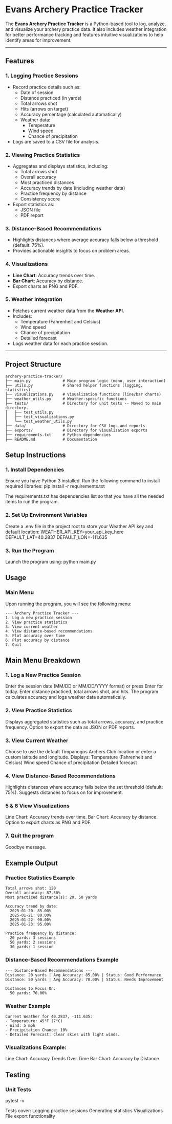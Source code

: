 # Evans Archery Practice Tracker

The **Evans Archery Practice Tracker** is a Python-based tool to log, analyze, and visualize your archery practice data. It also includes weather integration for better performance tracking and features intuitive visualizations to help identify areas for improvement.

---

## Features

### 1. Logging Practice Sessions
- Record practice details such as:
  - Date of session
  - Distance practiced (in yards)
  - Total arrows shot
  - Hits (arrows on target)
  - Accuracy percentage (calculated automatically)
  - Weather data:
    - Temperature
    - Wind speed
    - Chance of precipitation
- Logs are saved to a CSV file for analysis.

### 2. Viewing Practice Statistics
- Aggregates and displays statistics, including:
  - Total arrows shot
  - Overall accuracy
  - Most practiced distances
  - Accuracy trends by date (including weather data)
  - Practice frequency by distance
  - Consistency score
- Export statistics as:
  - JSON file
  - PDF report

### 3. Distance-Based Recommendations
- Highlights distances where average accuracy falls below a threshold (default: 75%).
- Provides actionable insights to focus on problem areas.

### 4. Visualizations
- **Line Chart**: Accuracy trends over time.
- **Bar Chart**: Accuracy by distance.
- Export charts as PNG and PDF.

### 5. Weather Integration
- Fetches current weather data from the **Weather API**.
- Includes:
  - Temperature (Fahrenheit and Celsius)
  - Wind speed
  - Chance of precipitation
  - Detailed forecast
- Logs weather data for each practice session.

---

## Project Structure

```plaintext
archery-practice-tracker/
├── main.py              # Main program logic (menu, user interaction)
├── utils.py             # Shared helper functions (logging, statistics)
├── visualizations.py    # Visualization functions (line/bar charts)
├── weather_utils.py     # Weather-specific functions
├── tests/               # Directory for unit tests -- Moved to main directory. 
│   ├── test_utils.py
│   ├── test_visualizations.py
│   └── test_weather_utils.py
├── data/                # Directory for CSV logs and reports
├── exports/             # Directory for visualization exports
├── requirements.txt     # Python dependencies
├── README.md            # Documentation
```

## Setup Instructions
### 1. Install Dependencies
Ensure you have Python 3 installed. Run the following command to install required libraries:
pip install -r requirements.txt

The requirements.txt has dependencies list so that you have all the needed items to run the program. 

### 2. Set Up Environment Variables
Create a .env file in the project root to store your Weather API key and default location:
WEATHER_API_KEY=your_api_key_here
DEFAULT_LAT=40.2837
DEFAULT_LON=-111.635

### 3. Run the Program
Launch the program using:
python main.py

## Usage
### Main Menu
Upon running the program, you will see the following menu:
```plaintext
--- Archery Practice Tracker ---
1. Log a new practice session
2. View practice statistics
3. View current weather
4. View distance-based recommendations
5. Plot accuracy over time
6. Plot accuracy by distance
7. Quit
```
## Main Menu Breakdown
### 1. Log a New Practice Session
Enter the session date (MM/DD or MM/DD/YYYY format) or press Enter for today.
Enter distance practiced, total arrows shot, and hits.
The program calculates accuracy and logs weather data automatically.
### 2. View Practice Statistics
Displays aggregated statistics such as total arrows, accuracy, and practice frequency.
Option to export the data as JSON or PDF reports.
### 3. View Current Weather
Choose to use the default Timpanogos Archers Club location or enter a custom latitude and longitude.
Displays:
Temperature (Fahrenheit and Celsius)
Wind speed
Chance of precipitation
Detailed forecast
### 4. View Distance-Based Recommendations
Highlights distances where accuracy falls below the set threshold (default: 75%).
Suggests distances to focus on for improvement.
### 5 & 6 View Visualizations
Line Chart: Accuracy trends over time.
Bar Chart: Accuracy by distance.
Option to export charts as PNG and PDF.

### 7. Quit the program 
Goodbye message. 

## Example Output
### Practice Statistics Example
```plaintext
Total arrows shot: 120
Overall accuracy: 87.50%
Most practiced distance(s): 20, 50 yards

Accuracy trend by date:
  2025-01-20: 85.00%
  2025-01-21: 80.00%
  2025-01-22: 90.00%
  2025-01-23: 95.00%

Practice frequency by distance:
  20 yards: 3 sessions
  50 yards: 2 sessions
  30 yards: 1 session
```
### Distance-Based Recommendations Example
```plaintext
--- Distance-Based Recommendations ---
Distance: 20 yards | Avg Accuracy: 85.00% | Status: Good Performance
Distance: 50 yards | Avg Accuracy: 70.00% | Status: Needs Improvement

Distances to Focus On:
  50 yards: 70.00%
```

### Weather Example
```plaintext
Current Weather for 40.2837, -111.635:
- Temperature: 45°F (7°C)
- Wind: 5 mph
- Precipitation Chance: 10%
- Detailed Forecast: Clear skies with light winds.
```
### Visualizations Example:
Line Chart: Accuracy Trends Over Time
Bar Chart: Accuracy by Distance

## Testing
### Unit Tests
pytest -v

Tests cover:
Logging practice sessions
Generating statistics
Visualizations
File export functionality
